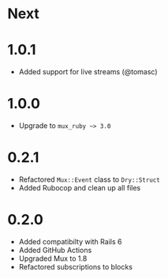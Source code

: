 # Next

# 1.0.1

- Added support for live streams (@tomasc)

# 1.0.0

- Upgrade to `mux_ruby ~> 3.0`

# 0.2.1

- Refactored `Mux::Event` class to `Dry::Struct`
- Added Rubocop and clean up all files

# 0.2.0

- Added compatibilty with Rails 6
- Added GitHub Actions
- Upgraded Mux to 1.8
- Refactored subscriptions to blocks
